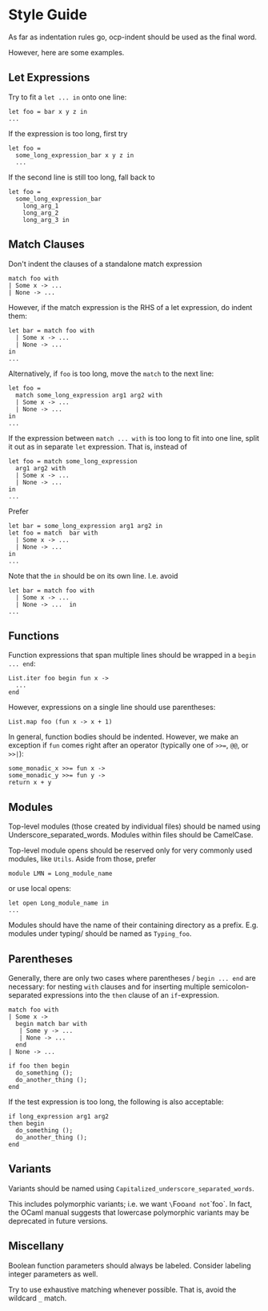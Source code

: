 # Style Guide

As far as indentation rules go, ocp-indent should be used as the final word.

However, here are some examples.

## Let Expressions

Try to fit a `let ... in` onto one line:

    let foo = bar x y z in
    ...

If the expression is too long, first try

    let foo =
      some_long_expression_bar x y z in
      ...

If the second line is still too long, fall back to

    let foo =
      some_long_expression_bar
        long_arg_1
        long_arg_2
        long_arg_3 in

## Match Clauses

Don't indent the clauses of a standalone match expression

    match foo with
    | Some x -> ...
    | None -> ...

However, if the match expression is the RHS of a let expression, do indent them:

    let bar = match foo with
      | Some x -> ...
      | None -> ...
    in
    ...

Alternatively, if `foo` is too long, move the `match` to the next line:

    let foo =
      match some_long_expression arg1 arg2 with
      | Some x -> ...
      | None -> ...
    in
    ...

If the expression between `match ... with` is too long to fit into one line,
split it out as in separate `let` expression. That is, instead of

    let foo = match some_long_expression
      arg1 arg2 with
      | Some x -> ...
      | None -> ...
    in
    ...

Prefer

    let bar = some_long_expression arg1 arg2 in
    let foo = match  bar with
      | Some x -> ...
      | None -> ...
    in
    ...

Note that the `in` should be on its own line. I.e. avoid

    let bar = match foo with
      | Some x -> ...
      | None -> ...  in
    ...

## Functions

Function expressions that span multiple lines should be wrapped in a `begin ... end`:

    List.iter foo begin fun x ->
      ...
    end

However, expressions on a single line should use parentheses:

    List.map foo (fun x -> x + 1)

In general, function bodies should be indented. However, we make an exception
if `fun` comes right after an operator (typically one of `>>=`, `@@`, or `>>|`):

    some_monadic_x >>= fun x ->
    some_monadic_y >>= fun y ->
    return x + y

## Modules

Top-level modules (those created by individual files) should be named using
Underscore_separated_words. Modules within files should be CamelCase.

Top-level module opens should be reserved only for very commonly used modules,
like `Utils`. Aside from those, prefer

    module LMN = Long_module_name

or use local opens:

    let open Long_module_name in
    ...

Modules should have the name of their containing directory as a prefix. E.g.
modules under typing/ should be named as `Typing_foo`.

## Parentheses

Generally, there are only two cases where parentheses / `begin ... end` are
necessary: for nesting `with` clauses and for inserting multiple
semicolon-separated expressions into the `then` clause of an `if`-expression.

    match foo with
    | Some x ->
      begin match bar with
       | Some y -> ...
       | None -> ...
      end
    | None -> ...

    if foo then begin
      do_something ();
      do_another_thing ();
    end

If the test expression is too long, the following is also acceptable:

    if long_expression arg1 arg2
    then begin
      do_something ();
      do_another_thing ();
    end

## Variants

Variants should be named using `Capitalized_underscore_separated_words`.

This includes polymorphic variants; i.e. we want `\`Foo`and not`\`foo`. In
fact, the OCaml manual suggests that lowercase polymorphic variants may be
deprecated in future versions.

## Miscellany

Boolean function parameters should always be labeled. Consider labeling
integer parameters as well.

Try to use exhaustive matching whenever possible. That is, avoid the wildcard
`_` match.
